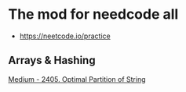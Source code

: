 # The mod for needcode all
* https://neetcode.io/practice


## Arrays & Hashing
[Medium - 2405. Optimal Partition of String](https://leetcode.com/problems/optimal-partition-of-string/description/)